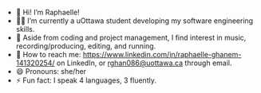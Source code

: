 - 👋 Hi! I’m Raphaelle!
- 👩‍💻 I’m currently a uOttawa student developing my software engineering skills.
- 🌱 Aside from coding and project management, I find interest in music, recording/producing, editing, and running.
- 💌 How to reach me: https://www.linkedin.com/in/raphaelle-ghanem-141320254/ on LinkedIn, or rghan086@uottawa.ca through email.
- 😄 Pronouns: she/her
- ⚡ Fun fact: I speak 4 languages, 3 fluently.

<!---
raphgh/raphgh is a ✨ special ✨ repository because its `README.md` (this file) appears on your GitHub profile.
You can click the Preview link to take a look at your changes.
--->
